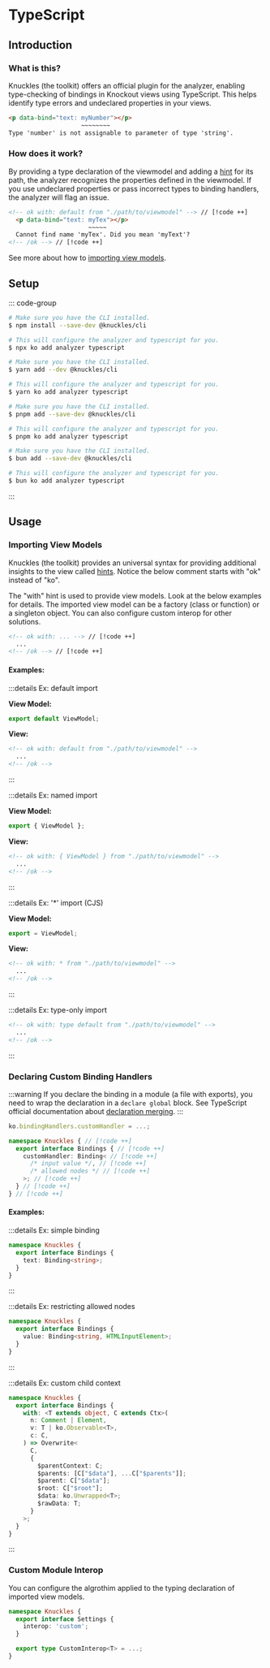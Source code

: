 # TypeScript

## Introduction

### What is this?

Knuckles (the toolkit) offers an official plugin for the analyzer, enabling type-checking of bindings in Knockout views using TypeScript. This helps identify type errors and undeclared properties in your views.

<!-- prettier-ignore -->
```html
<p data-bind="text: myNumber"></p>
                    ~~~~~~~~
Type 'number' is not assignable to parameter of type 'string'.
```

### How does it work?

By providing a type declaration of the viewmodel and adding a [hint](/docs/reference/hints) for its path, the analyzer recognizes the properties defined in the viewmodel. If you use undeclared properties or pass incorrect types to binding handlers, the analyzer will flag an issue.

<!-- prettier-ignore -->
```html
<!-- ok with: default from "./path/to/viewmodel" --> // [!code ++]
  <p data-bind="text: myTex"></p>
                      ~~~~~
  Cannot find name 'myTex'. Did you mean 'myText'?
<!-- /ok --> // [!code ++]
```

See more about how to [importing view models](#importing-view-models).

## Setup

::: code-group

```sh [npm]
# Make sure you have the CLI installed.
$ npm install --save-dev @knuckles/cli

# This will configure the analyzer and typescript for you.
$ npx ko add analyzer typescript
```

```sh [yarn]
# Make sure you have the CLI installed.
$ yarn add --dev @knuckles/cli

# This will configure the analyzer and typescript for you.
$ yarn ko add analyzer typescript
```

```sh [pnpm]
# Make sure you have the CLI installed.
$ pnpm add --save-dev @knuckles/cli

# This will configure the analyzer and typescript for you.
$ pnpm ko add analyzer typescript
```

```sh [bun]
# Make sure you have the CLI installed.
$ bun add --save-dev @knuckles/cli

# This will configure the analyzer and typescript for you.
$ bun ko add analyzer typescript
```

:::

## Usage

### Importing View Models

Knuckles (the toolkit) provides an universal syntax for providing additional insights to the view called [hints](/docs/reference/hints.md). Notice the below comment starts with "ok" instead of "ko".

The "with" hint is used to provide view models. Look at the below examples for details. The imported view model can be a factory (class or function) or a singleton object. You can also configure custom interop for other solutions.

<!-- prettier-ignore -->
```html
<!-- ok with: ... --> // [!code ++]
  ...
<!-- /ok --> // [!code ++]
```

#### Examples:

:::details Ex: default import

**View Model:**

```ts
export default ViewModel;
```

**View:**

<!-- prettier-ignore -->
```html
<!-- ok with: default from "./path/to/viewmodel" -->
  ...
<!-- /ok -->
```

:::

:::details Ex: named import

**View Model:**

```ts
export { ViewModel };
```

**View:**

<!-- prettier-ignore -->
```html
<!-- ok with: { ViewModel } from "./path/to/viewmodel" -->
  ...
<!-- /ok -->
```

:::

:::details Ex: '\*' import (CJS)

**View Model:**

```ts
export = ViewModel;
```

**View:**

<!-- prettier-ignore -->
```html
<!-- ok with: * from "./path/to/viewmodel" -->
  ...
<!-- /ok -->
```

:::

:::details Ex: type-only import

<!-- prettier-ignore -->
```html
<!-- ok with: type default from "./path/to/viewmodel" -->
  ...
<!-- /ok -->
```

:::

### Declaring Custom Binding Handlers

:::warning
If you declare the binding in a module (a file with exports), you need to wrap the declaration in a `declare global` block. See TypeScript official documentation about [declaration merging](https://www.typescriptlang.org/docs/handbook/declaration-merging.html#global-augmentation).
:::

```ts
ko.bindingHandlers.customHandler = ...;

namespace Knuckles { // [!code ++]
  export interface Bindings { // [!code ++]
    customHandler: Binding< // [!code ++]
      /* input value */, // [!code ++]
      /* allowed nodes */ // [!code ++]
    >; // [!code ++]
  } // [!code ++]
} // [!code ++]
```

#### Examples:

:::details Ex: simple binding

```ts
namespace Knuckles {
  export interface Bindings {
    text: Binding<string>;
  }
}
```

:::

:::details Ex: restricting allowed nodes

```ts
namespace Knuckles {
  export interface Bindings {
    value: Binding<string, HTMLInputElement>;
  }
}
```

:::

:::details Ex: custom child context

```ts
namespace Knuckles {
  export interface Bindings {
    with: <T extends object, C extends Ctx>(
      n: Comment | Element,
      v: T | ko.Observable<T>,
      c: C,
    ) => Overwrite<
      C,
      {
        $parentContext: C;
        $parents: [C["$data"], ...C["$parents"]];
        $parent: C["$data"];
        $root: C["$root"];
        $data: ko.Unwrapped<T>;
        $rawData: T;
      }
    >;
  }
}
```

:::

### Custom Module Interop

You can configure the algrothim applied to the typing declaration of imported view models.

```ts
namespace Knuckles {
  export interface Settings {
    interop: 'custom';
  }

  export type CustomInterop<T> = ...;
}
```
